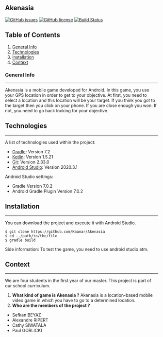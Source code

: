 ## Akenasia
[![GitHub issues](https://img.shields.io/github/issues/Kaanar/Akenasia)](https://github.com/Kaanar/Akenasia/issues)
[![GitHub license](https://img.shields.io/github/license/Kaanar/Akenasia)](https://github.com/Kaanar/Akenasia/blob/master/LICENSE)
[![Build Status](https://app.travis-ci.com/Kaanar/Akenasia.svg?branch=develop)](https://app.travis-ci.com/Kaanar/Akenasia)

## Table of Contents
1. [General Info](#general-info)
2. [Technologies](#technologies)
3. [Installation](#installation)
4. [Context](#context)
### General Info
***
Akenasia is a mobile game developed for Android. In this game, you use your GPS location in order to get to your objective. At first, you need to select a location and this location will be your target. If you think you got to the target then you click on your phone. If you are close enough you won. If not, you need to go back looking for your objective.    

## Technologies
***
A list of technologies used within the project:
* [Gradle](https://gradle.org/): Version 7.2 
* [Kotlin](https://kotlinlang.org/): Version 1.5.21
* [Git](https://git-scm.com/): Version 2.33.0
* [Android Studio](https://developer.android.com/studio): Version 2020.3.1

Android Studio settings:
* Gradle Version 7.0.2
* Android Gradle Plugin Version 7.0.2

## Installation
***
You can download the project and execute it with Android Studio. 
```
$ git clone https://github.com/Kaanar/Akenasia
$ cd ../path/to/the/file
$ gradle build
```
Side information: To test the game, you need to use android studio atm.

## Context
***
We are four students in the first year of our master. This project is part of our school curriculum.


1. **What kind of game is Akenasia ?**
Akenasia is a location-based mobile video game in which you have to go to a determined location.
2. __Who are the members of the project ?__ 

* Sefkan BEYAZ
* Alexandre RIPERT
* Cathy SIWATALA
* Paul GORLICKI


